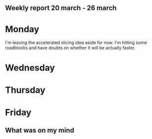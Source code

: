 ## Weekly report 20 march - 26 march

# Monday

I'm leaving the accelerated slicing idea aside for now. I'm hitting some roadblocks and have doubts on whether it
will be actually faster.

# Wednesday

# Thursday

# Friday

## What was on my mind

